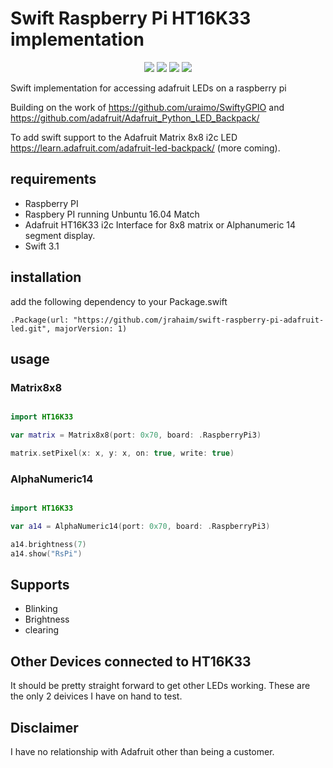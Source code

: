 # Swift Raspberry Pi HT16K33 implementation

<p align="center">
	<a href="https://raw.githubusercontent.com/uraimo/SwiftyGPIO/master/LICENSE"><img src="http://img.shields.io/badge/License-MIT-blue.svg?style=flat"/></a>
	<a href="#"><img src="https://img.shields.io/badge/OS-linux-green.svg?style=flat"/></a> 
	<a href="https://developer.apple.com/swift"><img src="https://img.shields.io/badge/Swift-3.x-orange.svg?style=flat"/></a> 
	<a href="https://github.com/apple/swift-package-manager"><img src="https://img.shields.io/badge/Swift%20Package%20Manager-compatible-brightgreen.svg"/></a>
</p>

Swift implementation for accessing adafruit LEDs on a raspberry pi

Building on the work of https://github.com/uraimo/SwiftyGPIO and https://github.com/adafruit/Adafruit_Python_LED_Backpack/ 

To add swift support to the Adafruit Matrix 8x8 i2c LED https://learn.adafruit.com/adafruit-led-backpack/ (more coming).

## requirements

- Raspberry PI
- Raspbery PI running Unbuntu 16.04 Match
- Adafruit HT16K33 i2c Interface for 8x8 matrix or Alphanumeric 14 segment display.
- Swift 3.1

## installation

add the following dependency to your Package.swift

```.Package(url: "https://github.com/jrahaim/swift-raspberry-pi-adafruit-led.git", majorVersion: 1)```

## usage

### Matrix8x8
```swift

import HT16K33

var matrix = Matrix8x8(port: 0x70, board: .RaspberryPi3)

matrix.setPixel(x: x, y: x, on: true, write: true)
```

### AlphaNumeric14
```swift

import HT16K33

var a14 = AlphaNumeric14(port: 0x70, board: .RaspberryPi3)

a14.brightness(7)
a14.show("RsPi")
```

## Supports
- Blinking
- Brightness
- clearing

## Other Devices connected to HT16K33

It should be pretty straight forward to get other LEDs working. These are the only 2 deivices I have on hand to test.

## Disclaimer

I have no relationship with Adafruit other than being a customer.

